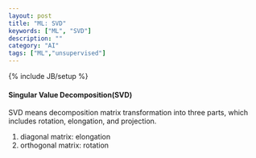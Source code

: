 ```yaml
---
layout: post
title: "ML: SVD"
keywords: ["ML", "SVD"]
description: ""
category: "AI"
tags: ["ML","unsupervised"]
---
```

{% include JB/setup %}



#### Singular Value Decomposition(SVD)  
SVD means decomposition matrix transformation into three parts, which includes rotation, elongation, and projection.

1. diagonal matrix: elongation
2. orthogonal matrix: rotation



```python

```


